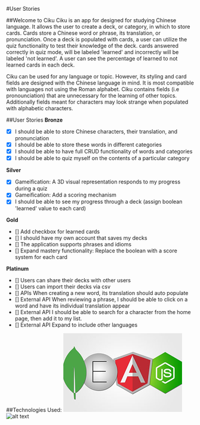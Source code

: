 #User Stories

##Welcome to Ciku
Ciku is an app for designed for studying Chinese language. It allows the user to create a deck, or category,
in which to store cards. Cards store a Chinese word or phrase, its translation, or pronunciation. Once a deck
is populated with cards, a user can utilize the quiz functionality to test their knowledge of the deck. cards
answered correctly in quiz mode, will be labeled 'learned' and incorrectly will be labeled 'not learned'. A user
can see the percentage of learned to not learned cards in each deck.

Ciku can be used for any language or topic. However, its styling and card fields are designed with the
Chinese language in mind. It is most compatible with languages not using the Roman alphabet. Ciku contains fields (i.e pronounciation) that are unnecessary for the learning of other topics. Additionally fields meant for characters may look strange when populated with alphabetic characters.


##User Stories
**Bronze**
- [x] I should be able to store Chinese characters, their translation, and pronunciation
- [x] I should be able to store these words in different categories
- [x] I should be able to have full CRUD functionality of words and categories
- [x] I should be able to quiz myself on the contents of a particular category

**Silver**
- [x] Gameification: A 3D visual representation responds to my progress during a quiz
- [x] Gameification: Add a scoring mechanism
- [x] I should be able to see my progress through a deck (assign boolean 'learned' value to each card)

**Gold**
- [] Add checkbox for learned cards
- [] I should have my own account that saves my decks
- [] The application supports phrases and idioms
- [] Expand mastery functionality: Replace the boolean with a score  system for each card

**Platinum**
- [] Users can share their decks with other users
- [] Users can import their decks via csv
- [] APIs When creating a new word, its translation should auto populate
- [] External API When reviewing a phrase, I should be able to click on a word and have its individual translation appear
- [] External API I should be able to search for a character from the home page, then add it to my list.
- [] External API Expand to include other languages


##Technologies Used:
![alt text](MEAN.jpg "Logo Title Text 1")
![alt text](threejs.jpg "Logo Title Text 1")
